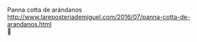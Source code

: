 Panna cotta de arándanos	http://www.lareposteriademiguel.com/2016/07/panna-cotta-de-arandanos.html	
਍